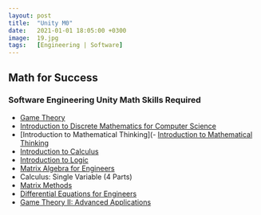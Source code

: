```yaml
---
layout: post
title:  "Unity M0"
date:   2021-01-01 18:05:00 +0300
image:  19.jpg
tags:   [Engineering | Software]
---
```

## Math for Success
### Software Engineering Unity Math Skills Required
  - [Game Theory](https://kanger.dev/run/game-theory-stanford/)
  - [Introduction to Discrete Mathematics for Computer Science](https://kanger.dev/run/introduction-to-discrete-maths-for-cs-specialization-hse/)
  - [Introduction to Mathematical Thinking](- [Introduction to Mathematical Thinking](https://www.coursera.org/learn/mathematical-thinking?ranMID=40328&ranEAID=ZbA30aiKocg&ranSiteID=ZbA30aiKocg-SXSyEe1an2vx87QDrdtE3g&siteID=ZbA30aiKocg-SXSyEe1an2vx87QDrdtE3g&utm_content=10&utm_medium=partners&utm_source=linkshare&utm_campaign=ZbA30aiKocg#syllabus)
  - [Introduction to Calculus](https://www.coursera.org/learn/introduction-to-calculus?ranMID=40328&ranEAID=ZbA30aiKocg&ranSiteID=ZbA30aiKocg-Usw.1YnIcufBt0Vyhzapmw&siteID=ZbA30aiKocg-Usw.1YnIcufBt0Vyhzapmw&utm_content=10&utm_medium=partners&utm_source=linkshare&utm_campaign=ZbA30aiKocg/)
  - [Introduction to Logic](https://kanger.dev/run/introduction-to-logic-stanford/)
  - [Matrix Algebra for Engineers](https://kanger.dev/run/matrix-algebra-for-engineers-hkust/)
  - Calculus: Single Variable (4 Parts)
  - [Matrix Methods](https://kanger.dev/run/matrix-methods-university-of-minnesota/)
  - [Differential Equations for Engineers](https://www.coursera.org/learn/differential-equations-engineers?ranMID=40328&ranEAID=ZbA30aiKocg&ranSiteID=ZbA30aiKocg-NonRBgTq3bIw5qrUWlXtVg&siteID=ZbA30aiKocg-NonRBgTq3bIw5qrUWlXtVg&utm_content=10&utm_medium=partners&utm_source=linkshare&utm_campaign=ZbA30aiKocg#syllabus)
  - [Game Theory II: Advanced Applications](https://click.linksynergy.com/deeplink?id=ZbA30aiKocg&mid=40328&murl=https%3A%2F%2Fwww.coursera.org%2Flearn%2Fgame-theory-2)

[jekyll-docs]: https://jekyllrb.com/docs/home
[jekyll-gh]:   https://github.com/jekyll/jekyll
[jekyll-talk]: https://talk.jekyllrb.com/

